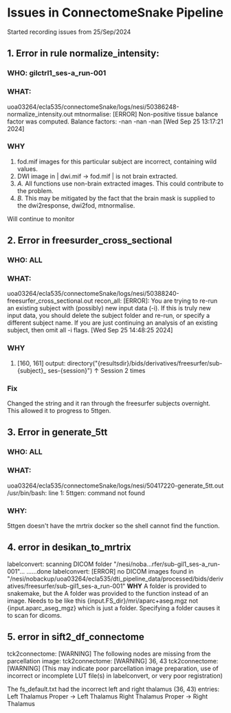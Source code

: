 # Issues in ConnectomeSnake Pipeline

Started recording issues from 25/Sep/2024

## 1. Error in rule normalize_intensity:

### WHO: gilctrl1_ses-a_run-001
### WHAT:
uoa03264/ecla535/connectomeSnake/logs/nesi/50386248-normalize_intensity.out
mtnormalise: [ERROR] Non-positive tissue balance factor was computed. Balance factors: -nan -nan -nan
[Wed Sep 25 13:17:21 2024]

### WHY
1. fod.mif images for this particular subject are incorrect, containing wild values.
2. DWI image in | dwi.mif -> fod.mif | is not brain extracted.
3. *A.* All functions use non-brain extracted images. This could contribute to the problem.
3. *B.* This may be mitigated by the fact that the brain mask is supplied to the dwi2response, dwi2fod, mtnormalise.

Will continue to monitor

## 2. Error in freesurder_cross_sectional

### WHO: ALL

### WHAT:
uoa03264/ecla535/connectomeSnake/logs/nesi/50388240-freesurfer_cross_sectional.out
recon_all: [ERROR]: You are trying to re-run an existing subject with (possibly)
 new input data (-i). If this is truly new input data, you should delete
 the subject folder and re-run, or specify a different subject name.
 If you are just continuing an analysis of an existing subject, then 
 omit all -i flags.
[Wed Sep 25 14:48:25 2024]

### WHY
1. [160, 161] 
output:
        directory("{resultsdir}/bids/derivatives/freesurfer/sub-{subject}_ ses-{session}")
                                                                            ↑
                                                                            Session 2 times
### Fix
Changed the string and it ran through the freesurfer subjects overnight. This allowed it to progress to 5ttgen.

## 3. Error in generate_5tt

### WHO: ALL

### WHAT: 
uoa03264/ecla535/connectomeSnake/logs/nesi/50417220-generate_5tt.out
/usr/bin/bash: line 1: 5ttgen: command not found

### WHY: 
5ttgen doesn't have the mrtrix docker so the shell cannot find the function.

## 4. error in desikan_to_mrtrix
labelconvert: scanning DICOM folder "/nesi/noba...rfer/sub-gil1_ses-a_run-001"... ......done
labelconvert: [ERROR] no DICOM images found in "/nesi/nobackup/uoa03264/ecla535/dti_pipeline_data/processed/bids/derivatives/freesurfer/sub-gil1_ses-a_run-001"
**WHY** A folder is provided to snakemake, but the A folder was provided to the function instead of an image.
Needs to be like this {input.FS_dir}/mri/aparc+aseg.mgz not {input.aparc_aseg_mgz} which is just a folder. Specifying a folder causes it to scan for dicoms.

## 5. error in sift2_df_connectome
tck2connectome: [WARNING] The following nodes are missing from the parcellation image:
tck2connectome: [WARNING] 36, 43
tck2connectome: [WARNING] (This may indicate poor parcellation image preparation, use of incorrect or incomplete LUT file(s) in labelconvert, or very poor registration)

The fs_default.txt had the incorrect left and right thalamus (36, 43) entries:
Left Thalamus Proper -> Left Thalamus
Right Thalamus Proper -> Right Thalamus
